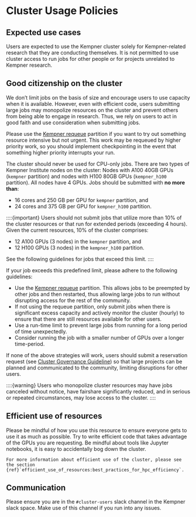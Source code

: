 # Cluster Usage Policies


## Expected use cases

Users are expected to use the Kempner cluster solely for Kempner-related research that they are conducting themselves. It is not permitted to use cluster access to run jobs for other people or for projects unrelated to Kempner research.


## Good citizenship on the cluster

We don’t limit jobs on the basis of size and encourage users to use capacity when it is available. However, even with efficient code, users submitting large jobs may monopolize resources on the cluster and prevent others from being able to engage in research.  Thus, we rely on users to act in good faith and use consideration when submitting jobs.

Please use the [Kempner requeue](https://docs.rc.fas.harvard.edu/kb/kempner-partitions/) partition if you want to try out something resource intensive but not urgent. This work may be requeued by higher priority work, so you should implement checkpointing in the event that something higher priority interrupts your run.

The cluster should never be used for CPU-only jobs. There are two types of Kempner Institute nodes on the cluster: Nodes with A100 40GB GPUs (`kempner` partition) and nodes with H100 80GB GPUs (`kempner_h100` partition). All nodes have 4 GPUs. Jobs should be submitted with **no more than**:

- 16 cores and 250 GB per GPU for `kempner` partition, and 
- 24 cores and 375 GB per GPU for `kempner_h100` partition.  

::::{important}
Users should not submit jobs that utilize more than 10% of the cluster resources or that run for extended periods (exceeding 4 hours). Given the current resources, 10% of the cluster comprises:

- 12 A100 GPUs (3 nodes) in the `kempner` partition, and
- 12 H100 GPUs (3 nodes) in the `kempner_h100` partition.

See the following guidelines for jobs that exceed this limit.
::::

If your job exceeds this predefined limit, please adhere to the following guidelines:

- Use the [Kempner requeue](https://docs.rc.fas.harvard.edu/kb/kempner-partitions/) partition. This allows jobs to be preempted by other jobs and then restarted, thus allowing large jobs to run without disrupting access for the rest of the community.
- If not using the requeue partition, only submit jobs when there is significant excess capacity and actively monitor the cluster (hourly) to ensure that there are still resources available for other users.
- Use a run-time limit to prevent large jobs from running for a long period of time unexpectedly.
- Consider running the job with a smaller number of GPUs over a longer time-period.

If none of the above strategies will work, users should submit a reservation request (see [Cluster Governance Guideline](https://sites.harvard.edu/kempner/computing/)) so that large projects can be planned and communicated to the community, limiting disruptions for other users.  


::::{warning}
Users who monopolize cluster resources may have jobs canceled without notice, have fairshare significantly reduced, and in serious or repeated circumstances, may lose access to the cluster.
::::


## Efficient use of resources

Please be mindful of how you use this resource to ensure everyone gets to use it as much as possible. Try to write efficient code that takes advantage of the GPUs you are requesting. Be mindful about tools like Jupyter notebooks, it is easy to accidentally bog down the cluster. 

```{seealso}
For more information about efficient use of the cluster, please see the section {ref}`efficient_use_of_resources:best_practices_for_hpc_efficiency`.
```

## Communication

Please ensure you are in the `#cluster-users` slack channel in the Kempner slack space. Make use of this channel if you run into any issues. 


